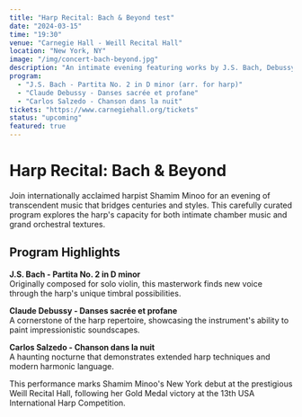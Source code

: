 ```yaml
---
title: "Harp Recital: Bach & Beyond test"
date: "2024-03-15"
time: "19:30"
venue: "Carnegie Hall - Weill Recital Hall"
location: "New York, NY"
image: "/img/concert-bach-beyond.jpg"
description: "An intimate evening featuring works by J.S. Bach, Debussy, and contemporary composers, showcasing the versatility of the classical harp."
program: 
  - "J.S. Bach - Partita No. 2 in D minor (arr. for harp)"
  - "Claude Debussy - Danses sacrée et profane"
  - "Carlos Salzedo - Chanson dans la nuit"
tickets: "https://www.carnegiehall.org/tickets"
status: "upcoming"
featured: true
---
```


# Harp Recital: Bach & Beyond

Join internationally acclaimed harpist Shamim Minoo for an evening of transcendent music that bridges centuries and styles. This carefully curated program explores the harp's capacity for both intimate chamber music and grand orchestral textures.

## Program Highlights

**J.S. Bach - Partita No. 2 in D minor**  
Originally composed for solo violin, this masterwork finds new voice through the harp's unique timbral possibilities.

**Claude Debussy - Danses sacrée et profane**  
A cornerstone of the harp repertoire, showcasing the instrument's ability to paint impressionistic soundscapes.

**Carlos Salzedo - Chanson dans la nuit**  
A haunting nocturne that demonstrates extended harp techniques and modern harmonic language.

This performance marks Shamim Minoo's New York debut at the prestigious Weill Recital Hall, following her Gold Medal victory at the 13th USA International Harp Competition.